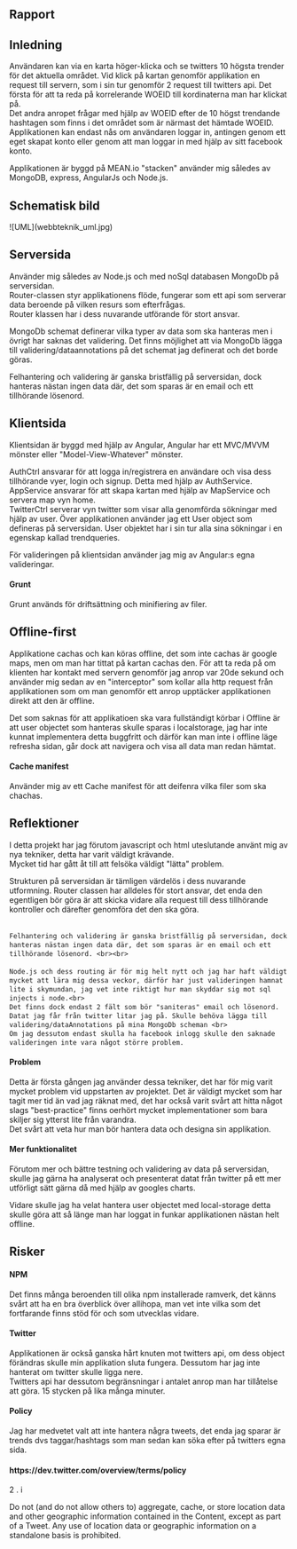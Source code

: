 Rapport
----------
<h2>Inledning</h2>
<p>
	Användaren kan via en karta höger-klicka och se twitters 10 högsta trender för det aktuella området.
	Vid klick på kartan genomför applikation en request till servern, som i sin tur genomför 2 request till twitters api. Det första för att ta reda på korrelerande WOEID till kordinaterna man har klickat på. <br />
	Det andra anropet frågar med hjälp av WOEID efter de 10 högst trendande hashtagen som finns i det området som är närmast det hämtade WOEID.<br>
	Applikationen kan endast nås om användaren loggar in, antingen genom ett eget skapat konto eller genom att man loggar in med hjälp av sitt facebook konto.  
</p>
	Applikationen är byggd på MEAN.io "stacken" använder mig således av MongoDB, express, AngularJs och Node.js. 
<p>
</p>
<h2>Schematisk bild</h2>
![UML](webbteknik_uml.jpg)
<h2>Serversida</h2>
<p>
	Använder mig således av Node.js och med noSql databasen MongoDb på serversidan.</br>
	Router-classen styr applikationens flöde, fungerar som ett api som serverar data beroende på vilken resurs som efterfrågas. <br>
	Router klassen har i dess nuvarande utförande för stort ansvar. 
</p>
<p>
	MongoDb schemat definerar vilka typer av data som ska hanteras men i övrigt har saknas det validering. Det finns möjlighet att via MongoDb lägga till validering/dataannotations på det schemat jag definerat och det borde göras. 
</p>
<p>
	Felhantering och validering är ganska bristfällig på serversidan, dock hanteras nästan ingen data där, det som sparas är en email och ett tillhörande lösenord. 
</p>

<h2>Klientsida</h2>
<p>
	Klientsidan är byggd med hjälp av Angular, Angular har ett MVC/MVVM mönster eller "Model-View-Whatever" mönster.
</p>
<p>
	AuthCtrl ansvarar för att logga in/registrera en användare och visa dess tillhörande vyer, login och signup. Detta med hjälp av AuthService. AppService ansvarar för att skapa kartan med hjälp av MapService och servera map vyn home. <br>
	TwitterCtrl serverar vyn twitter som visar alla genomförda sökningar med hjälp av user. Över applikationen använder jag ett User object som defineras på serversidan. User objektet har i sin tur alla sina sökningar i en egenskap kallad trendqueries.
</p>
<p>
	För valideringen på klientsidan använder jag mig av Angular:s egna valideringar.  
</p>
<h4>Grunt</h4>
<p>
	Grunt används för driftsättning och minifiering av filer. 
</p>
<h2>Offline-first</h2>
<p>
	Applikatione cachas och kan köras offline, det som inte cachas är google maps, men om man har tittat på kartan cachas den. För att ta reda på om klienten har kontakt med servern genomför jag anrop var 20de sekund och använder mig sedan av en "interceptor" som kollar alla http request från applikationen som om man genomför ett anrop upptäcker applikationen direkt att den är offline. 
</p>
<p>
	Det som saknas för att applikatioen ska vara fullständigt körbar i Offline är att user objectet som hanteras skulle sparas i localstorage, jag har inte kunnat implementera detta buggfritt 
	och därför kan man inte i offline läge refresha sidan, går dock att navigera och visa all data man redan hämtat.
<p>
<h4>Cache manifest</h4>
<p>
	Använder mig av ett Cache manifest för att deifenra vilka filer som ska chachas. 
</p>

<h2>Reflektioner</h2>
<p>
	I detta projekt har jag förutom javascript och html uteslutande använt mig av nya tekniker, detta har varit väldigt krävande.<br />
	Mycket tid har gått åt till att felsöka väldigt "lätta" problem. 
</p>
<p>
	Strukturen på serversidan är tämligen värdelös i dess nuvarande utformning. Router classen har alldeles för stort ansvar, det enda den egentligen bör göra är att skicka vidare alla request till dess tillhörande kontroller och därefter genomföra det den ska göra. <br><br>

	Felhantering och validering är ganska bristfällig på serversidan, dock hanteras nästan ingen data där, det som sparas är en email och ett tillhörande lösenord. <br><br>

	Node.js och dess routing är för mig helt nytt och jag har haft väldigt mycket att lära mig dessa veckor, därför har just valideringen hamnat lite i skymundan, jag vet inte riktigt hur man skyddar sig mot sql injects i node.<br>
	Det finns dock endast 2 fält som bör "saniteras" email och lösenord. Datat jag får från twitter litar jag på. Skulle behöva lägga till validering/dataAnnotations på mina MongoDb scheman <br>
	Om jag dessutom endast skulla ha facebook inlogg skulle den saknade valideringen inte vara något större problem.
</p>
<h4>Problem</h4>
<p>
	Detta är första gången jag använder dessa tekniker, det har för mig varit mycket problem vid uppstarten av projektet. Det är väldigt mycket som har tagit mer tid än vad jag räknat med, det har också varit svårt att hitta något slags "best-practice" finns oerhört mycket implementationer som bara skiljer sig ytterst lite från varandra. <br>
	Det svårt att veta hur man bör hantera data och designa sin applikation.
</p> 
<h4>Mer funktionalitet</h4>
<p>
	Förutom mer och bättre testning och validering av data på serversidan, skulle jag gärna ha analyserat och presenterat datat från twitter på ett mer utförligt sätt gärna då med hjälp av googles charts. 
</p>
<p>
	Vidare skulle jag ha velat hantera user objectet med local-storage detta skulle göra att så länge man har loggat in funkar applikationen nästan helt offline. 
</p>
<h2>Risker</h2>
<h4>NPM </h4>
<p>
	Det finns många beroenden till olika npm installerade ramverk, det känns svårt att ha en bra överblick över allihopa, man vet inte vilka som det fortfarande finns stöd för och som utvecklas vidare. 
</p>
<h4>Twitter</h4>
<p>
	Applikationen är också ganska hårt knuten mot twitters api, om dess object förändras skulle min applikation sluta fungera. Dessutom har jag inte hanterat om twitter skulle ligga nere.<br>
	Twitters api har dessutom begränsningar i antalet anrop man har tillåtelse att göra. 15 stycken på lika många minuter.  
</p>
<h4>Policy</h4>
<p>
	Jag har medvetet valt att inte hantera några tweets, det enda jag sparar är trends dvs taggar/hashtags som man sedan kan söka efter på twitters egna sida.
</p>
<h4> https://dev.twitter.com/overview/terms/policy</h4>
	2 . i <br>
<p>
	Do not (and do not allow others to) aggregate, cache, or store location data and other geographic information contained in the Content, except as part of a Tweet. Any use of location data or geographic information on a standalone basis is prohibited.
</p>